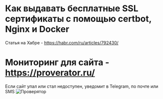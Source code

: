 # Как выдавать бесплатные SSL сертификаты с помощью certbot, Nginx и Docker
Статья на Хабре - https://habr.com/ru/articles/792430/

# Мониторинг для сайта - https://proverator.ru/
Если сайт упал или стал недоступен, уведомит в Telegram, по почте или SMS
![Проверятор](https://proverator.ru/banner.png)
